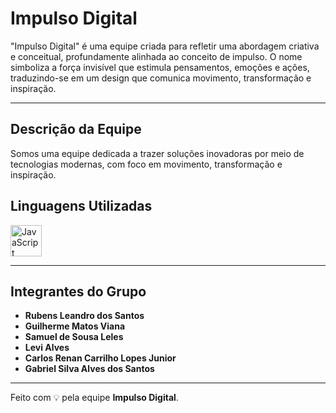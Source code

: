 # Impulso Digital

"Impulso Digital" é uma equipe criada para refletir uma abordagem criativa e conceitual, profundamente alinhada ao conceito de impulso. O nome simboliza a força invisível que estimula pensamentos, emoções e ações, traduzindo-se em um design que comunica movimento, transformação e inspiração.

---

## Descrição da Equipe

Somos uma equipe dedicada a trazer soluções inovadoras por meio de tecnologias modernas, com foco em movimento, transformação e inspiração.

## Linguagens Utilizadas

<img src="https://cdn.jsdelivr.net/gh/devicons/devicon@latest/icons/javascript/javascript-original.svg" alt="JavaScript" width="50"/>

---

## Integrantes do Grupo

- **Rubens Leandro dos Santos**  
- **Guilherme Matos Viana**  
- **Samuel de Sousa Leles**  
- **Levi Alves**  
- **Carlos Renan Carrilho Lopes Junior**  
- **Gabriel Silva Alves dos Santos**  

---

Feito com 💡 pela equipe **Impulso Digital**.
